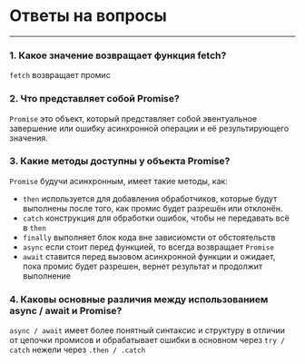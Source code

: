 # Ответы на вопросы

---

### 1. Какое значение возвращает функция fetch?
`fetch` возвращает промис

### 2. Что представляет собой Promise?
`Promise` это объект, который представляет собой эвентуальное завершение или ошибку асинхронной операции и её результирующего значения.

### 3. Какие методы доступны у объекта Promise?
`Promise` будучи асинхронным, имеет такие методы, как:
- `then` используется для добавления обработчиков, которые будут выполнены после того, как промис будет разрешён или отклонён.
- `catch` конструкция для обработки ошибок, чтобы не передавать всё в `then`
- `finally` выполняет блок кода вне зависиомсти от обстоятельств
- `async` если стоит перед функцией, то всегда возвращает `Promise`
- `await` ставится перед вызовом асинхронной функции и ожидает, пока промис будет разрешен, вернет результат и продолжит выполнение

### 4. Каковы основные различия между использованием async / await и Promise?
`async / await` имеет более понятный синтаксис и структуру в отличии от цепочки промисов и обрабатывает ошибки в основном через `try / catch` нежели через `.then / .catch`
